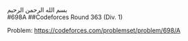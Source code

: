 بسم الله الرحمن الرحيم
<br />
#698A
##Codeforces Round 363 (Div. 1)

Problem: https://codeforces.com/problemset/problem/698/A <br/>

